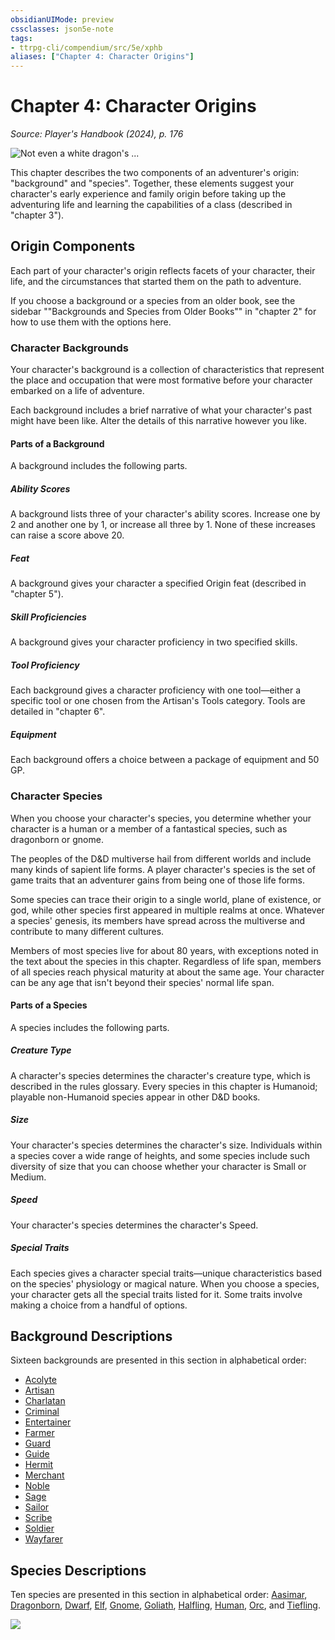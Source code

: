 ```yaml
---
obsidianUIMode: preview
cssclasses: json5e-note
tags:
- ttrpg-cli/compendium/src/5e/xphb
aliases: ["Chapter 4: Character Origins"]
---
```

# Chapter 4: Character Origins
*Source: Player's Handbook (2024), p. 176* 

![Not even a white dragon's ...](Mechanics/books/players-handbook-2024/img/127-05-001-laeral-drizzt-vajra.webp#center "Not even a white dragon's wrath can chill these heroes of the Forgotten Realms: Laeral Silverhand, Drizzt Do'Urden, and Vajra Safahr")

This chapter describes the two components of an adventurer's origin: "background" and "species". Together, these elements suggest your character's early experience and family origin before taking up the adventuring life and learning the capabilities of a class (described in "chapter 3").

## Origin Components

Each part of your character's origin reflects facets of your character, their life, and the circumstances that started them on the path to adventure.

If you choose a background or a species from an older book, see the sidebar ""Backgrounds and Species from Older Books"" in "chapter 2" for how to use them with the options here.

### Character Backgrounds

Your character's background is a collection of characteristics that represent the place and occupation that were most formative before your character embarked on a life of adventure.

Each background includes a brief narrative of what your character's past might have been like. Alter the details of this narrative however you like.

#### Parts of a Background

A background includes the following parts.

##### Ability Scores

A background lists three of your character's ability scores. Increase one by 2 and another one by 1, or increase all three by 1. None of these increases can raise a score above 20.

##### Feat

A background gives your character a specified Origin feat (described in "chapter 5").

##### Skill Proficiencies

A background gives your character proficiency in two specified skills.

##### Tool Proficiency

Each background gives a character proficiency with one tool—either a specific tool or one chosen from the Artisan's Tools category. Tools are detailed in "chapter 6".

##### Equipment

Each background offers a choice between a package of equipment and 50 GP.

### Character Species

When you choose your character's species, you determine whether your character is a human or a member of a fantastical species, such as dragonborn or gnome.

The peoples of the D&D multiverse hail from different worlds and include many kinds of sapient life forms. A player character's species is the set of game traits that an adventurer gains from being one of those life forms.

Some species can trace their origin to a single world, plane of existence, or god, while other species first appeared in multiple realms at once. Whatever a species' genesis, its members have spread across the multiverse and contribute to many different cultures.

Members of most species live for about 80 years, with exceptions noted in the text about the species in this chapter. Regardless of life span, members of all species reach physical maturity at about the same age. Your character can be any age that isn't beyond their species' normal life span.

#### Parts of a Species

A species includes the following parts.

##### Creature Type

A character's species determines the character's creature type, which is described in the rules glossary. Every species in this chapter is Humanoid; playable non-Humanoid species appear in other D&D books.

##### Size

Your character's species determines the character's size. Individuals within a species cover a wide range of heights, and some species include such diversity of size that you can choose whether your character is Small or Medium.

##### Speed

Your character's species determines the character's Speed.

##### Special Traits

Each species gives a character special traits—unique characteristics based on the species' physiology or magical nature. When you choose a species, your character gets all the special traits listed for it. Some traits involve making a choice from a handful of options.

## Background Descriptions

Sixteen backgrounds are presented in this section in alphabetical order:

- [Acolyte](Mechanics/backgrounds/acolyte-xphb.md)  
- [Artisan](Mechanics/backgrounds/artisan-xphb.md)  
- [Charlatan](Mechanics/backgrounds/charlatan-xphb.md)  
- [Criminal](Mechanics/backgrounds/criminal-xphb.md)  
- [Entertainer](Mechanics/backgrounds/entertainer-xphb.md)  
- [Farmer](Mechanics/backgrounds/farmer-xphb.md)  
- [Guard](Mechanics/backgrounds/guard-xphb.md)  
- [Guide](Mechanics/backgrounds/guide-xphb.md)  
- [Hermit](Mechanics/backgrounds/hermit-xphb.md)  
- [Merchant](Mechanics/backgrounds/merchant-xphb.md)  
- [Noble](Mechanics/backgrounds/noble-xphb.md)  
- [Sage](Mechanics/backgrounds/sage-xphb.md)  
- [Sailor](Mechanics/backgrounds/sailor-xphb.md)  
- [Scribe](Mechanics/backgrounds/scribe-xphb.md)  
- [Soldier](Mechanics/backgrounds/soldier-xphb.md)  
- [Wayfarer](Mechanics/backgrounds/wayfarer-xphb.md)  

## Species Descriptions

Ten species are presented in this section in alphabetical order: [Aasimar](Mechanics/races/aasimar-xphb.md), [Dragonborn](Mechanics/races/dragonborn-xphb.md), [Dwarf](Mechanics/races/dwarf-xphb.md), [Elf](Mechanics/races/elf-xphb.md), [Gnome](Mechanics/races/gnome-xphb.md), [Goliath](Mechanics/races/goliath-xphb.md), [Halfling](Mechanics/races/halfling-xphb.md), [Human](Mechanics/races/human-xphb.md), [Orc](Mechanics/races/orc-xphb.md), and [Tiefling](Mechanics/races/tiefling-xphb.md).

![](Mechanics/books/players-handbook-2024/img/153-05-027-map-decoration.webp#center)